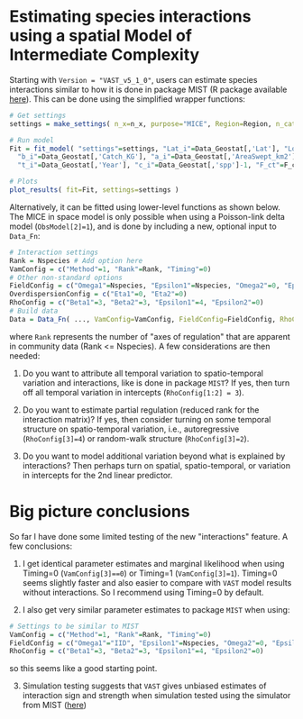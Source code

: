 # Estimating species interactions using a spatial Model of Intermediate Complexity

Starting with `Version = "VAST_v5_1_0"`, users can estimate species interactions similar to how it is done in package MIST (R package available [here](https://github.com/James-Thorson/MIST)).  This can be done using the simplified wrapper functions:

```R
# Get settings
settings = make_settings( n_x=n_x, purpose="MICE", Region=Region, n_categories=length(Species_set) )

# Run model
Fit = fit_model( "settings"=settings, "Lat_i"=Data_Geostat[,'Lat'], "Lon_i"=Data_Geostat[,'Lon'], 
  "b_i"=Data_Geostat[,'Catch_KG'], "a_i"=Data_Geostat[,'AreaSwept_km2'], "v_i"=as.numeric(Data_Geostat[,'Vessel'])-1,
  "t_i"=Data_Geostat[,'Year'], "c_i"=Data_Geostat[,'spp']-1, "F_ct"=F_ct, "F_init"=F_init, "run_model"=FALSE )

# Plots
plot_results( fit=Fit, settings=settings )
```

Alternatively, it can be fitted using lower-level functions as shown below.  The MICE in space model is only possible when using a Poisson-link delta model (`ObsModel[2]=1`), and is done by including a new, optional input to `Data_Fn`:

```R
# Interaction settings
Rank = Nspecies # Add option here
VamConfig = c("Method"=1, "Rank"=Rank, "Timing"=0)
# Other non-standard options
FieldConfig = c("Omega1"=Nspecies, "Epsilon1"=Nspecies, "Omega2"=0, "Epsilon2"=0)
OverdispersionConfig = c("Eta1"=0, "Eta2"=0)
RhoConfig = c("Beta1"=3, "Beta2"=3, "Epsilon1"=4, "Epsilon2"=0)
# Build data
Data = Data_Fn( ..., VamConfig=VamConfig, FieldConfig=FieldConfig, RhoConfig=RhoConfig )
```

where `Rank` represents the number of "axes of regulation" that are apparent in community data (Rank <= Nspecies). A few considerations are then needed:

1.  Do you want to attribute all temporal variation to spatio-temporal variation and interactions, like is done in package `MIST`?  If yes, then turn off all temporal variation in intercepts (`RhoConfig[1:2] = 3`).

2.  Do you want to estimate partial regulation (reduced rank for the interaction matrix)?  If yes, then consider turning on some temporal structure on spatio-temporal variation, i.e., autoregressive (`RhoConfig[3]=4`) or random-walk structure (`RhoConfig[3]=2`).

3.  Do you want to model additional variation beyond what is explained by interactions?  Then perhaps turn on spatial, spatio-temporal, or variation in intercepts for the 2nd linear predictor.  

# Big picture conclusions

So far I have done some limited testing of the new "interactions" feature.  A few conclusions:

1.  I get identical parameter estimates and marginal likelihood when using Timing=0 (`VamConfig[3]==0`) or Timing=1 (`VamConfig[3]=1`).  Timing=0 seems slightly faster and also easier to compare with `VAST` model results without interactions.  So I recommend using Timing=0 by default.

2.  I also get very similar parameter estimates to package `MIST` when using:

```R
# Settings to be similar to MIST
VamConfig = c("Method"=1, "Rank"=Rank, "Timing"=0)
FieldConfig = c("Omega1"="IID", "Epsilon1"=Nspecies, "Omega2"=0, "Epsilon2"=0)
RhoConfig = c("Beta1"=3, "Beta2"=3, "Epsilon1"=4, "Epsilon2"=0)
```

so this seems like a good starting point.

3.  Simulation testing suggests that `VAST` gives unbiased estimates of interaction sign and strength when simulation tested using the simulator from MIST ([here](https://github.com/James-Thorson/MIST/blob/master/R/Sim_Fn.R))
